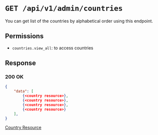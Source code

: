 # `GET /api/v1/admin/countries`
You can get list of the countries by alphabetical order using this endpoint.


## Permissions

- `countries.view_all`: to access countries

## Response

### 200 OK

```json
{
    "data": [
        {<country resource>},
        {<country resource>},
        {<country resource>},
        {<country resource>}
    ],
}
```

[Country Resource](country_resource.md)
